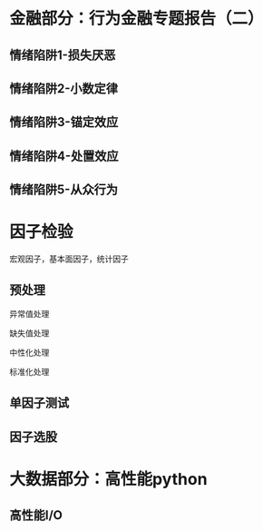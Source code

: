 # 金融部分：行为金融专题报告（二）

## 情绪陷阱1-损失厌恶

## 情绪陷阱2-小数定律

## 情绪陷阱3-锚定效应

## 情绪陷阱4-处置效应

## 情绪陷阱5-从众行为



# 因子检验

宏观因子，基本面因子，统计因子



## 预处理

异常值处理

缺失值处理

中性化处理

标准化处理

## 单因子测试

## 因子选股



# 大数据部分：高性能python

## 高性能I/O